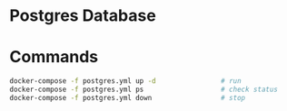 # Postgres Database

# Commands
```bash
docker-compose -f postgres.yml up -d 				# run
docker-compose -f postgres.yml ps					# check status
docker-compose -f postgres.yml down 				# stop
```